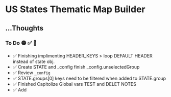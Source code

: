 # US States Thematic Map Builder
...Thoughts
- 

### To Do 🟡 ✅ 🚨
- ✅ Finishing implimenting HEADER_KEYS > loop DEFAULT HEADER instead of state obj.
- ✅ Create STATE and _config finish _config.unselectedGroup
- ✅ Review `_config`
- ✅ STATE.groups[0] keys need to be filtered when added to STATE.group
- ✅ Finished Capitolize Global vars TEST and DELET NOTES
- ✅ Add <script> to html. call preload()
- ✅ REVIEW this README.md > Prune
- ✅ colorcontainer updates
- multi-color gradient: https://chatgpt.com/c/67043849-20dc-8002-808d-8bedcd4e7a70


### Unordered To Do
- 👤 Title & Info box:
  - Title with a lot of letter spacing
- 三 Menu Bar (top right section - consider more room for other icons )
  - Info icon > modal > general info about map / .gif examples.  
- 🗺️ Map Container:
  - Tighten up mobile margins and padding.
  - handling multi group in STATE... kinda need to think about this... see inline notes in add_state_click_event 
  - Add lines and bubble for small states.
  - Add zoom in / out 
    - Handle click drag (browser + Mobile will differ)
- 🎨 Color Selector: 
  - Create select all(remaining)
  - Deselect all: Basic confirm modal
  - Add color: (No sliders this MVP)
    - Group name lable & input
    - Modal w/ 12 colors swatch 
    - Save button
  - Edit color: Add edit button next to (+) button 
    - Modal of list of colors with names
    - click color opens in Add color modal (but with "update" button gray if no change)
- 🎼 Group Tables: 
  - Adding sort. 
  - Style
  - ? HOw do we handle if a state is in multiple groups? 
- 🖥️ Browser:
  - Find USA country icon outline .png for icon (put something fun inside... sparkle?)
  - Create browser tab icon & Review Tab Title still matches.   
- ✨ Misc. Enhancements / Refactor
  -  INFO on HOVER: 🤔 Need to consider All three containers map, colors, tables...  
    - show selected color's group name.
    - show state name
    - shows edit buttons details. 
    - show header full name sqm = "Total Square Miles"

### Misc... MVP
- Add a number count column, that can be reversed so that the states that show up are added to the top NOT bottom. 

### 🟡 MVP - Group Map Builder
- Clean Framework: resizing, framing, zooming, transitions, hovers.
- Title Info button(top right): Modal with content/directions/examples/links etc...
- Lists (Groups) Section(s):
- Post: 
  - Copy/Paste into `posts/blog/states1` 
  - Add a Substack subscribe box at bottom with message about "Subscribe to... for more updates and more interactive data, games and other web apps. Also, I create and write about open-source Software Development."


### MVP - Download .csv (or .xml/google sheet) & Png & Svg
- Create new folder `states2`
- Move detailed notes 👇... to Unordered 👆 and simplify MPV outline.
  - Add color: 
    - hash value with 3x sliders for "custom"

三 Menu Bar (top right section)
  - Info icon > modal > general info about map / .gif examples.  
  - Menu icon > modal > buttons (Handle show hide) *See polygons
  - Add "Upload Map" button  
  - Add "Download Map" Button
  - Create 🛠️ Dev tests bottom section & Add hardcoded maps to upload


### MVP - Heat Map
- Create new folder `states?`
- Move detailed notes 👇... to Unordered 👆 and simplify MPV outline.


### MVP (Blog Post) - Adding AI
- Create new folder `states2`
- Move detailed notes 👇... to Unordered 👆 and simplify MPV outline.

- Theme: Thematic Map Generator with AI
- Various Changes
  - Let's remove less static things from `statesData`. like population/GDP can change. better to let AI answer that. 

### MVP (Blog Post) - Adding Authentication and DB
